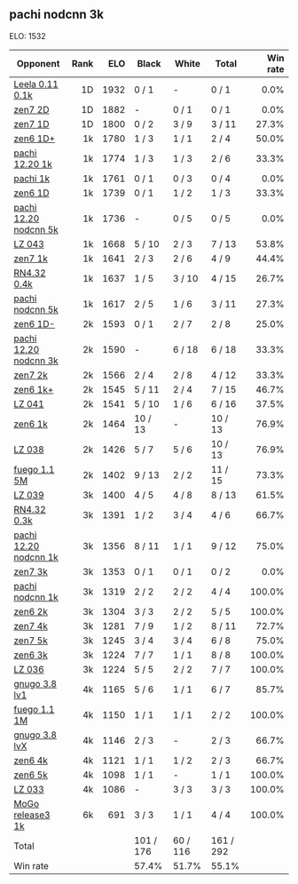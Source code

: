 ## pachi nodcnn 3k ##

ELO: 1532

Opponent | Rank | ELO | Black | White | Total | Win rate
---------|-----:|----:|-------|-------|-------|-------:
[Leela 0.11 0.1k](Leela%200.11%200.1k.md) | 1D | 1932 | 0 / 1 | - | 0 / 1 | 0.0%
[zen7 2D](zen7%202D.md) | 1D | 1882 | - | 0 / 1 | 0 / 1 | 0.0%
[zen7 1D](zen7%201D.md) | 1D | 1800 | 0 / 2 | 3 / 9 | 3 / 11 | 27.3%
[zen6 1D+](zen6%201D+.md) | 1k | 1780 | 1 / 3 | 1 / 1 | 2 / 4 | 50.0%
[pachi 12.20 1k](pachi%2012.20%201k.md) | 1k | 1774 | 1 / 3 | 1 / 3 | 2 / 6 | 33.3%
[pachi 1k](pachi%201k.md) | 1k | 1761 | 0 / 1 | 0 / 3 | 0 / 4 | 0.0%
[zen6 1D](zen6%201D.md) | 1k | 1739 | 0 / 1 | 1 / 2 | 1 / 3 | 33.3%
[pachi 12.20 nodcnn 5k](pachi%2012.20%20nodcnn%205k.md) | 1k | 1736 | - | 0 / 5 | 0 / 5 | 0.0%
[LZ 043](LZ%20043.md) | 1k | 1668 | 5 / 10 | 2 / 3 | 7 / 13 | 53.8%
[zen7 1k](zen7%201k.md) | 1k | 1641 | 2 / 3 | 2 / 6 | 4 / 9 | 44.4%
[RN4.32 0.4k](RN4.32%200.4k.md) | 1k | 1637 | 1 / 5 | 3 / 10 | 4 / 15 | 26.7%
[pachi nodcnn 5k](pachi%20nodcnn%205k.md) | 1k | 1617 | 2 / 5 | 1 / 6 | 3 / 11 | 27.3%
[zen6 1D-](zen6%201D-.md) | 2k | 1593 | 0 / 1 | 2 / 7 | 2 / 8 | 25.0%
[pachi 12.20 nodcnn 3k](pachi%2012.20%20nodcnn%203k.md) | 2k | 1590 | - | 6 / 18 | 6 / 18 | 33.3%
[zen7 2k](zen7%202k.md) | 2k | 1566 | 2 / 4 | 2 / 8 | 4 / 12 | 33.3%
[zen6 1k+](zen6%201k+.md) | 2k | 1545 | 5 / 11 | 2 / 4 | 7 / 15 | 46.7%
[LZ 041](LZ%20041.md) | 2k | 1541 | 5 / 10 | 1 / 6 | 6 / 16 | 37.5%
[zen6 1k](zen6%201k.md) | 2k | 1464 | 10 / 13 | - | 10 / 13 | 76.9%
[LZ 038](LZ%20038.md) | 2k | 1426 | 5 / 7 | 5 / 6 | 10 / 13 | 76.9%
[fuego 1.1 5M](fuego%201.1%205M.md) | 2k | 1402 | 9 / 13 | 2 / 2 | 11 / 15 | 73.3%
[LZ 039](LZ%20039.md) | 3k | 1400 | 4 / 5 | 4 / 8 | 8 / 13 | 61.5%
[RN4.32 0.3k](RN4.32%200.3k.md) | 3k | 1391 | 1 / 2 | 3 / 4 | 4 / 6 | 66.7%
[pachi 12.20 nodcnn 1k](pachi%2012.20%20nodcnn%201k.md) | 3k | 1356 | 8 / 11 | 1 / 1 | 9 / 12 | 75.0%
[zen7 3k](zen7%203k.md) | 3k | 1353 | 0 / 1 | 0 / 1 | 0 / 2 | 0.0%
[pachi nodcnn 1k](pachi%20nodcnn%201k.md) | 3k | 1319 | 2 / 2 | 2 / 2 | 4 / 4 | 100.0%
[zen6 2k](zen6%202k.md) | 3k | 1304 | 3 / 3 | 2 / 2 | 5 / 5 | 100.0%
[zen7 4k](zen7%204k.md) | 3k | 1281 | 7 / 9 | 1 / 2 | 8 / 11 | 72.7%
[zen7 5k](zen7%205k.md) | 3k | 1245 | 3 / 4 | 3 / 4 | 6 / 8 | 75.0%
[zen6 3k](zen6%203k.md) | 3k | 1224 | 7 / 7 | 1 / 1 | 8 / 8 | 100.0%
[LZ 036](LZ%20036.md) | 3k | 1224 | 5 / 5 | 2 / 2 | 7 / 7 | 100.0%
[gnugo 3.8 lv1](gnugo%203.8%20lv1.md) | 4k | 1165 | 5 / 6 | 1 / 1 | 6 / 7 | 85.7%
[fuego 1.1 1M](fuego%201.1%201M.md) | 4k | 1150 | 1 / 1 | 1 / 1 | 2 / 2 | 100.0%
[gnugo 3.8 lvX](gnugo%203.8%20lvX.md) | 4k | 1146 | 2 / 3 | - | 2 / 3 | 66.7%
[zen6 4k](zen6%204k.md) | 4k | 1121 | 1 / 1 | 1 / 2 | 2 / 3 | 66.7%
[zen6 5k](zen6%205k.md) | 4k | 1098 | 1 / 1 | - | 1 / 1 | 100.0%
[LZ 033](LZ%20033.md) | 4k | 1086 | - | 3 / 3 | 3 / 3 | 100.0%
[MoGo release3 1k](MoGo%20release3%201k.md) | 6k | 691 | 3 / 3 | 1 / 1 | 4 / 4 | 100.0%
Total | | | 101 / 176 | 60 / 116 | 161 / 292 | 
Win rate| | | 57.4% | 51.7% | 55.1% | 
